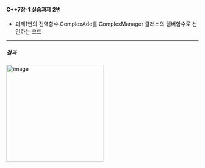 #### C++7장-1 실습과제 2번
 * 과제1번의 전역함수 ComplexAdd를 ComplexManager 클래스의 멤버함수로 선언하는 코드
---
##### 결과
<img width="254" alt="image" src="https://github.com/user-attachments/assets/cabaf01a-c714-4f72-acc7-b47c514c1bcd">
